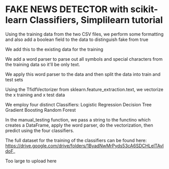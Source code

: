 # FAKE NEWS DETECTOR with scikit-learn Classifiers, Simplilearn tutorial

Using the training data from the two CSV files, we perform some formatting and also add a boolean field to the data to distinguish fake from true

We add this to the existing data for the training

We add a word parser to parse out all symbols and special characters from the training data so it'll be only text.

We apply this word parser to the data and then split the data into train and test sets

Using the TfidfVectorizer from sklearn.feature_extraction.text, we vectorize the x training and x test data

We employ four distinct Classifiers:
Logistic Regression
Decision Tree
Gradient Boosting 
Random Forest

In the manual_testing function, we pass a string to the functino which creates a DataFrame, apply the word parser, do the vectorization, then predict using the four classifiers.

The full dataset for the training of the classifiers can be found here:
https://drive.google.com/drive/folders/1ByadNwMrPyds53cA6SDCHLelTAvIdoF_  

Too large to upload here

